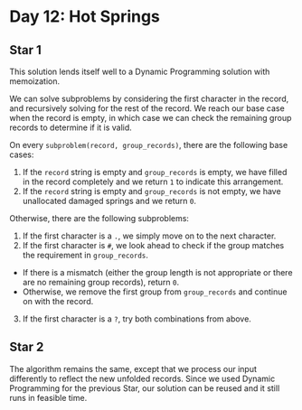 # Day 12: Hot Springs

## Star 1

This solution lends itself well to a Dynamic Programming solution with memoization.

We can solve subproblems by considering the first character in the record, and recursively solving for the rest of the record. We reach our base case when the record is empty, in which case we can check the remaining group records to determine if it is valid.

On every `subproblem(record, group_records)`, there are the following base cases:
1. If the `record` string is empty and `group_records` is empty, we have filled in the record completely and we return `1` to indicate this arrangement.
2. If the `record` string is empty and `group_records` is not empty, we have unallocated damaged springs and we return `0`.

Otherwise, there are the following subproblems:
1. If the first character is a `.`, we simply move on to the next character.
2. If the first character is `#`, we look ahead to check if the group matches the requirement in `group_records`. 
- If there is a mismatch (either the group length is not appropriate or there are no remaining group records), return `0`.
- Otherwise, we remove the first group from `group_records` and continue on with the record.
3. If the first character is a `?`, try both combinations from above.

## Star 2

The algorithm remains the same, except that we process our input differently to reflect the new unfolded records. Since we used Dynamic Programming for the previous Star, our solution can be reused and it still runs in feasible time.
 
